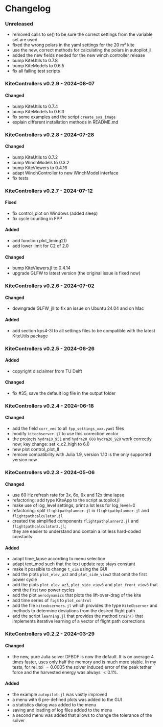 # Changelog

### Unreleased
- removed calls to se() to be sure the correct settings from the variable set are used
- fixed the wrong polars in the yaml settings for the 20 m² kite
- use the new, correct methods for calculating the polars in autopilot.jl
- added the new fields needed for the new winch controller release
- bump KiteUtils to 0.7.8
- bump KiteModels to 0.6.5
- fix all failing test scripts

### KiteControllers v0.2.9 - 2024-08-07
#### Changed
- bump KiteUtils to 0.7.4
- bump KiteModels to 0.6.3
- fix some examples and the script `create_sys_image`
- explain different installation methods in README.md

### KiteControllers v0.2.8 - 2024-07-28
#### Changed
- bump KiteUtils to 0.7.2
- bump WinchModels to 0.3.2
- bump KiteViewers to 0.4.16
- adapt WinchController to new WinchModel interface
- fix tests

### KiteControllers v0.2.7 - 2024-07-12
#### Fixed
- fix control_plot on Windows (added sleep)
- fix cycle counting in FPP
#### Added
- add function plot_timing2()
- add lower limit for C2 of 2.0
#### Changed
- bump KiteViewers.jl to 0.4.14
- upgrade GLFW to latest version (the original issue is fixed now)

### KiteControllers v0.2.6 - 2024-07-02
#### Changed
- downgrade GLFW_jll to fix an issue on Ubuntu 24.04 and on Mac
#### Added
- add section kps4-3l to all settings files to be compatible with the latest KiteUtils package

### KiteControllers v0.2.5 - 2024-06-26
#### Added
- copyright disclaimer from TU Delft
#### Changed
- fix #35, save the default log file in the output folder

### KiteControllers v0.2.4 - 2024-06-18
#### Changed
- add the field `corr_vec` to all `fpp_settings_xxx.yaml` files
- modify `kiteobserver.jl` to use this correction vector
- the projects `hydra10_951` and `hydra20_600` `hydra20_920` work correctly now; key change: set k_c2_high to 6.0
- new plot control_plot_II
- remove compatibility with Julia 1.9, version 1.10 is the only supported version now

### KiteControllers v0.2.3 - 2024-05-06
#### Changed
- use 60 Hz refresh rate for 3x, 6x, 9x and 12x time lapse
- refactoring: add type KiteApp to the script autopilot.jl
- make use of log_level settings, print a lot less for log_level=0
- refactoring: split `flightpathplanner.jl` in `flightpathplanner.jl` and `flightpathcalculator.jl`
- created the simplified components `flightpathplanner2.jl` and `flightpathcalculator2.jl`;  
  they are easier to understand and contain a lot less hard-coded constants

#### Added
- adapt time_lapse according to menu selection
- adapt text_mod such that the text update rate stays constant
- make it possible to change `t_sim` using the GUI
- add the plots `plot_elev_az2` and `plot_side_view2` that omit the first power cycle
- add the plots `plot_elev_az3`, `plot_side_view3` and `plot_front_view3` that omit the first two power cycles
- add the plot `aerodynamics` that plots the lift-over-drag of the kite
- add time series of `fig8` to `plot_control`
- add the file `kiteobservers.jl` which provides the type `KiteObserver` and methods to 
determine deviations from the desired flight path
- add the script `learning.jl` that provides the method `train()` that implements iterative learning
of a vector of flight path corrections 

### KiteControllers v0.2.2 - 2024-03-29
#### Changed
- the new, pure Julia solver DFBDF is now the default. It is on average 4 times faster, uses only half the memory and is much more stable. In my tests, for rel\_tol $=0.0005$ the solver induced error of the peak tether force and the harvested energy was always $<0.1$%.

#### Added
- the example `autopilot.jl` was vastly improved
- a menu with 6 pre-defined plots was added to the GUI
- a statistics dialog was added to the menu
- saving and loading of log files added to the menu
- a second menu was added that allows to change the tolerance of the solver

